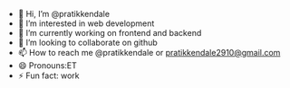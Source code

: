 - 👋 Hi, I’m @pratikkendale
- 👀 I’m interested in web development
- 🌱 I’m currently working on frontend and backend 
- 💞️ I’m looking to collaborate on github
- 📫 How to reach me @pratikkendale or pratikkendale2910@gmail.com
- 😄 Pronouns:ET
- ⚡ Fun fact: work

<!---
pratikkendale/pratikkendale is a ✨ special ✨ repository because its `README.md` (this file) appears on your GitHub profile.
You can click the Preview link to take a look at your changes.
--->
